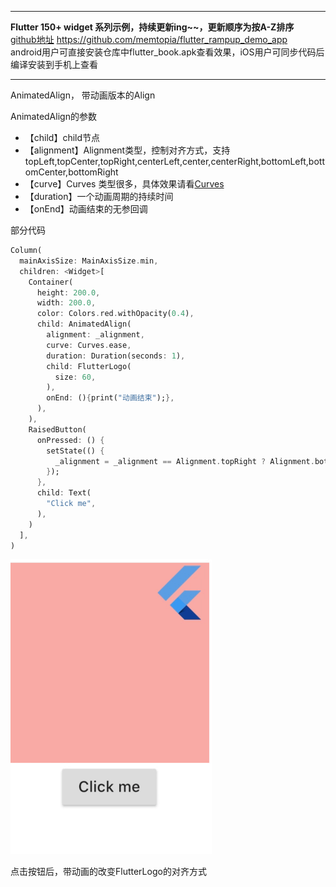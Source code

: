 

---
**Flutter 150+ widget 系列示例，持续更新ing~~，更新顺序为按A-Z排序**<br>
[github地址](https://github.com/memtopia/flutter_rampup_demo_app) https://github.com/memtopia/flutter_rampup_demo_app<br>
android用户可直接安装仓库中flutter_book.apk查看效果，iOS用户可同步代码后编译安装到手机上查看

---


AnimatedAlign， 带动画版本的Align<br>

AnimatedAlign的参数
* 【child】child节点
* 【alignment】Alignment类型，控制对齐方式，支持topLeft,topCenter,topRight,centerLeft,center,centerRight,bottomLeft,bottomCenter,bottomRight
* 【curve】Curves 类型很多，具体效果请看[Curves](https://api.flutter-io.cn/flutter/animation/Curves-class.html)
* 【duration】一个动画周期的持续时间
* 【onEnd】动画结束的无参回调

部分代码

```dart
Column(
  mainAxisSize: MainAxisSize.min,
  children: <Widget>[
    Container(
      height: 200.0,
      width: 200.0,
      color: Colors.red.withOpacity(0.4),
      child: AnimatedAlign(
        alignment: _alignment,
        curve: Curves.ease,
        duration: Duration(seconds: 1),
        child: FlutterLogo(
          size: 60,
        ),
        onEnd: (){print("动画结束");},
      ),
    ),
    RaisedButton(
      onPressed: () {
        setState(() {
          _alignment = _alignment == Alignment.topRight ? Alignment.bottomLeft : Alignment.topRight;
        });
      },
      child: Text(
        "Click me",
      ),
    )
  ],
)

```
![Align](https://github.com/memtopia/flutter_rampup/raw/master/images/AnimatedAlign.gif)


点击按钮后，带动画的改变FlutterLogo的对齐方式

